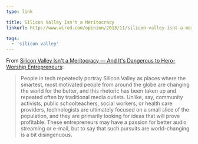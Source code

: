```yaml
---
type: link

title: Silicon Valley Isn't a Meritocracy
linkurl: http://www.wired.com/opinion/2013/11/silicon-valley-isnt-a-meritocracy-and-the-cult-of-the-entrepreneur-holds-people-back/

tags:
  - 'silicon valley'
---
```


From [Silicon Valley Isn't a Meritocracy — And It's Dangerous to Hero-Worship Entrepreneurs](http://www.wired.com/opinion/2013/11/silicon-valley-isnt-a-meritocracy-and-the-cult-of-the-entrepreneur-holds-people-back/):

> People in tech repeatedly portray Silicon Valley as places where the smartest, most motivated people from around the globe are changing the world for the better, and this rhetoric has been taken up and repeated often by traditional media outlets. Unlike, say, community activists, public schoolteachers, social workers, or health care providers, technologists are ultimately focused on a small slice of the population, and they are primarily looking for ideas that will prove profitable. These entrepreneurs may have a passion for better audio streaming or e-mail, but to say that such pursuits are world-changing is a bit disingenuous.
